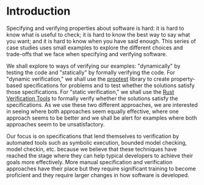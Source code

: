 # Introduction

Specifying and verifying properties about software is hard:
it is hard to know what is useful to check;
it is hard to know the best way to say what you want;
and it is hard to know when you have said enough.
This series of case studies uses small examples to explore
the different choices and trade-offs that we face when
specifying and verifying software.


We shall explore to ways of verifying our examples: "dynamically" by testing the
code and "statically" by formally verifying the code.
For  "dynamic verification,"
we shall use the [proptest](https://github.com/AltSysrq/proptest)
library to create property-based specifications for problems
and to test whether the solutions satisfy those specifications.
For "static verification,"
we shall use the [Rust Verification
Tools](https://github.com/project-oak/rust-verification-tools)
to formally verify whether the solutions satisfy the specifications.
As we use these two different approaches,
we are interested in seeing where both approaches seem equally
effective, where one approach seems to be better and we shall be alert for
examples where both approaches seem to be unsatisfactory.


Our focus is on specifications that lend themselves to verification by automated
tools such as symbolic execution, bounded model checking, model checkin, etc.
because we believe that these techniques have reached the stage where they can
help typical developers to achieve their goals more effectively.
More manual specification and verification approaches have their place but
they require significant training to become proficient and they require larger
changes in how software is developed.

